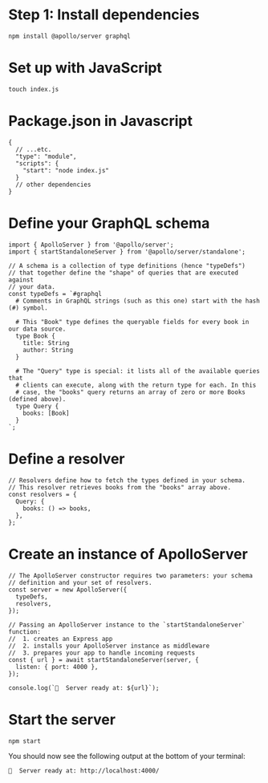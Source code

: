 # Step 1: Install dependencies
```
npm install @apollo/server graphql
```

# Set up with JavaScript
```
touch index.js
```

# Package.json in Javascript 
```
{
  // ...etc.
  "type": "module",
  "scripts": {
    "start": "node index.js"
  }
  // other dependencies
}
```
# Define your GraphQL schema
```
import { ApolloServer } from '@apollo/server';
import { startStandaloneServer } from '@apollo/server/standalone';

// A schema is a collection of type definitions (hence "typeDefs")
// that together define the "shape" of queries that are executed against
// your data.
const typeDefs = `#graphql
  # Comments in GraphQL strings (such as this one) start with the hash (#) symbol.

  # This "Book" type defines the queryable fields for every book in our data source.
  type Book {
    title: String
    author: String
  }

  # The "Query" type is special: it lists all of the available queries that
  # clients can execute, along with the return type for each. In this
  # case, the "books" query returns an array of zero or more Books (defined above).
  type Query {
    books: [Book]
  }
`;
```

# Define a resolver
```
// Resolvers define how to fetch the types defined in your schema.
// This resolver retrieves books from the "books" array above.
const resolvers = {
  Query: {
    books: () => books,
  },
};
```

# Create an instance of ApolloServer
```
// The ApolloServer constructor requires two parameters: your schema
// definition and your set of resolvers.
const server = new ApolloServer({
  typeDefs,
  resolvers,
});

// Passing an ApolloServer instance to the `startStandaloneServer` function:
//  1. creates an Express app
//  2. installs your ApolloServer instance as middleware
//  3. prepares your app to handle incoming requests
const { url } = await startStandaloneServer(server, {
  listen: { port: 4000 },
});

console.log(`🚀  Server ready at: ${url}`);
```
# Start the server
```
npm start
```
You should now see the following output at the bottom of your terminal:
```
🚀  Server ready at: http://localhost:4000/
```
